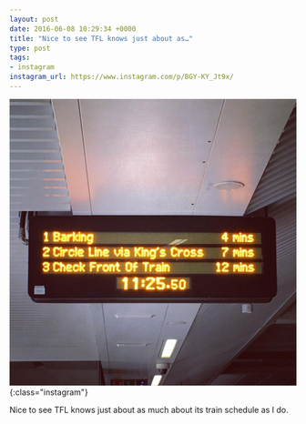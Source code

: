 ```yaml
---
layout: post
date: 2016-06-08 10:29:34 +0000
title: "Nice to see TFL knows just about as…"
type: post
tags:
- instagram
instagram_url: https://www.instagram.com/p/BGY-KY_Jt9x/
---
```


![Instagram - BGY-KY_Jt9x](/assets/BGY-KY_Jt9x.jpg){:class="instagram"}

Nice to see TFL knows just about as much about its train schedule as I do.
